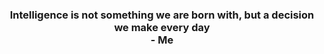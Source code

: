 <div align="center">
    <h3>
    Intelligence is not something we are born with, but a decision we make every day
        <br/>
        - Me
    </h3>
</div>